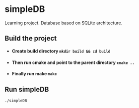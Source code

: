 # simpleDB
Learning project. Database based on SQLite architecture.

## Build the project
 - #### Create build directory `mkdir build && cd build`
 - #### Then run cmake and point to the parent directory `cmake ..`
 - #### Finally run make `make`

## Run simpleDB
`./simpleDB`
